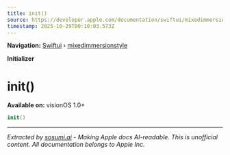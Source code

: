 ```yaml
---
title: init()
source: https://developer.apple.com/documentation/swiftui/mixedimmersionstyle/init()
timestamp: 2025-10-29T00:10:03.573Z
---
```


**Navigation:** [Swiftui](/documentation/swiftui) › [mixedimmersionstyle](/documentation/swiftui/mixedimmersionstyle)

**Initializer**

# init()

**Available on:** visionOS 1.0+

```swift
init()
```

---

*Extracted by [sosumi.ai](https://sosumi.ai) - Making Apple docs AI-readable.*
*This is unofficial content. All documentation belongs to Apple Inc.*
